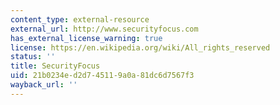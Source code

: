 ```yaml
---
content_type: external-resource
external_url: http://www.securityfocus.com
has_external_license_warning: true
license: https://en.wikipedia.org/wiki/All_rights_reserved
status: ''
title: SecurityFocus
uid: 21b0234e-d2d7-4511-9a0a-81dc6d7567f3
wayback_url: ''
---
```

